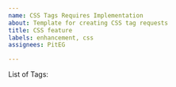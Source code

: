 ```yaml
---
name: CSS Tags Requires Implementation
about: Template for creating CSS tag requests
title: CSS feature
labels: enhancement, css
assignees: PitEG

---
```


List of Tags:
